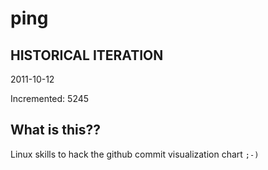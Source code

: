 # ping

## HISTORICAL ITERATION
2011-10-12

Incremented: 5245

## What is this?? 
Linux skills to hack the github commit visualization chart `;-)`
